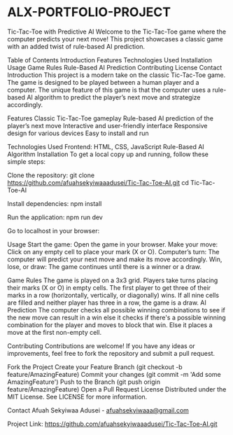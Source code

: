 # ALX-PORTFOLIO-PROJECT
Tic-Tac-Toe with Predictive AI
Welcome to the Tic-Tac-Toe game where the computer predicts your next move! This project showcases a classic game with an added twist of rule-based AI prediction.

Table of Contents
Introduction
Features
Technologies Used
Installation
Usage
Game Rules
Rule-Based AI Prediction
Contributing
License
Contact
Introduction
This project is a modern take on the classic Tic-Tac-Toe game. The game is designed to be played between a human player and a computer. The unique feature of this game is that the computer uses a rule-based AI algorithm to predict the player’s next move and strategize accordingly.

Features
Classic Tic-Tac-Toe gameplay
Rule-based AI prediction of the player’s next move
Interactive and user-friendly interface
Responsive design for various devices
Easy to install and run

Technologies Used
Frontend: HTML, CSS, JavaScript
Rule-Based AI Algorithm 
Installation
To get a local copy up and running, follow these simple steps:

Clone the repository:
git clone https://github.com/afuahsekyiwaaadusei/Tic-Tac-Toe-AI.git
cd Tic-Tac-Toe-AI

Install dependencies:
npm install

Run the application:
npm run dev

Go to localhost in your browser:

Usage
Start the game: Open the game in your browser.
Make your move: Click on any empty cell to place your mark (X or O).
Computer’s turn: The computer will predict your next move and make its move accordingly.
Win, lose, or draw: The game continues until there is a winner or a draw.

Game Rules
The game is played on a 3x3 grid.
Players take turns placing their marks (X or O) in empty cells.
The first player to get three of their marks in a row (horizontally, vertically, or diagonally) wins.
If all nine cells are filled and neither player has three in a row, the game is a draw.
AI Prediction
The computer checks all possible winning combinations to see if the new move can result in a win else it checks if there's a possible winning combination for the player and moves to block that win. Else it places a move at the first non-empty cell.  

Contributing
Contributions are welcome! If you have any ideas or improvements, feel free to fork the repository and submit a pull request.

Fork the Project
Create your Feature Branch (git checkout -b feature/AmazingFeature)
Commit your changes (git commit -m 'Add some AmazingFeature')
Push to the Branch (git push origin feature/AmazingFeature)
Open a Pull Request
License
Distributed under the MIT License. See LICENSE for more information.

Contact
Afuah Sekyiwaa Adusei - afuahsekyiwaaa@gmail.com

Project Link: https://github.com/afuahsekyiwaaadusei/Tic-Tac-Toe-AI.git
